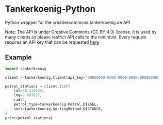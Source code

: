# Tankerkoenig-Python
Python wrapper for the creativecommons.tankerkoenig.de API

Note: The API is under Creative Commons (CC BY 4.0) license. It is used by many clients so please restrict API calls to the minimum.
Every request requires an API key that can be requested [here](https://creativecommons.tankerkoenig.de/#register)

## Example
```python
import tankerkoenig

client = tankerkoenig.Client(api_key="00000000-0000-0000-0000-000000000002")

petrol_stations = client.list(
    lat=50.114634,
    lng=8.687657,
    rad=2,
    petrol_type=tankerkoenig.Petrol.DIESEL,
    sort=tankerkoenig.SortingMethod.DISTANCE,
)
print(petrol_stations)
```
